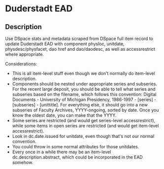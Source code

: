 Duderstadt EAD
==============

Description
-----------
Use DSpace stats  and metadata scraped from DSpace full item record to update Duderstadt EAD with component physloc, unitdate, physdesc/physfacet, dao href and dao/daodesc, as well as accessrestrict where appropriate.

Considerations: 

  * This is all item-level stuff even though we don't normally do item-level description. 
  * Components should be nested under appropriate series and subseries. For the recent large deposit, you should be able to tell what series and subseries based on the filename, which follows this convention: Digital Documents - University of Michigan Presidency, 1986-1997 - [series] - [subseries] - [unittitle]. For everything else, it should go into a new subseries of Faculty Archives, YYYY-ongoing, sorted by date. Once you know the oldest date, you can make that the YYYY.
  * Some series are restricted (and would get series-level accessrestrict), while some items in open series are restricted (and would get item-level accessrestrict). 
  * Look in dc.date.issued for unitdate, even though that's not our normal convention.
  * You could throw in some normal attributes for those unitdates.
  * Every once in a while there may be an item-level dc.description.abstract, which could be incorporated in the EAD somehow.
